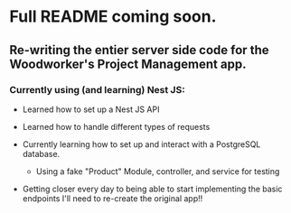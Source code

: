 # Full README coming soon.

## Re-writing the entier server side code for the Woodworker's Project Management app.

### Currently using (and learning) Nest JS:
  * Learned how to set up a Nest JS API
  * Learned how to handle different types of requests
  * Currently learning how to set up and interact with a PostgreSQL database.
    * Using a fake "Product" Module, controller, and service for testing
  
  * Getting closer every day to being able to start implementing the basic endpoints I'll need to re-create the original app!!
